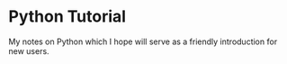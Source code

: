# Python Tutorial

My notes on Python which I hope will serve as a friendly introduction
for new users.
